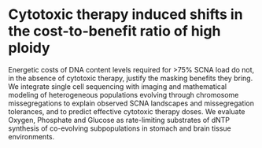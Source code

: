 # Cytotoxic therapy induced shifts in the cost-to-benefit ratio of high ploidy

Energetic costs of DNA content levels required for >75% SCNA load do not, in the absence of cytotoxic therapy, justify the masking benefits they bring. We integrate single cell sequencing with imaging and mathematical modeling of heterogeneous populations evolving through chromosome missegregations to explain observed SCNA landscapes and missegregation tolerances, and to predict effective cytotoxic therapy doses. We evaluate Oxygen, Phosphate and Glucose as rate-limiting substrates of dNTP synthesis of co-evolving subpopulations in stomach and brain tissue environments.

